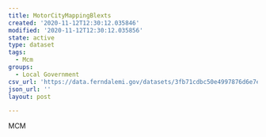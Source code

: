 ```yaml
---
title: MotorCityMappingBlexts
created: '2020-11-12T12:30:12.035846'
modified: '2020-11-12T12:30:12.035856'
state: active
type: dataset
tags:
  - Mcm
groups:
  - Local Government
csv_url: 'https://data.ferndalemi.gov/datasets/3fb71cdbc50e4997876d6e7e2b723f80_0.csv'
json_url: ''
layout: post

---
```

MCM
